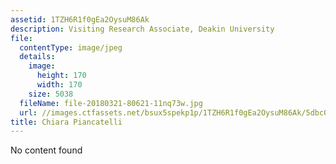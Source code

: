 ```yaml
---
assetid: 1TZH6R1f0gEa2OysuM86Ak
description: Visiting Research Associate, Deakin University
file:
  contentType: image/jpeg
  details:
    image:
      height: 170
      width: 170
    size: 5038
  fileName: file-20180321-80621-11nq73w.jpg
  url: //images.ctfassets.net/bsux5spekp1p/1TZH6R1f0gEa2OysuM86Ak/5dbc0547d16d7342917447ce33b1ee27/file-20180321-80621-11nq73w.jpg
title: Chiara Piancatelli
---
```

No content found